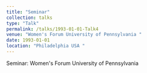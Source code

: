 ```yaml
---
title: "Seminar"
collection: talks
type: "Talk"
permalink: /talks/1993-01-01-Talk4
venue: "Women's Forum University of Pennsylvania "
date: 1993-01-01
location: "Philadelphia USA "
---
```


Seminar: Women&apos;s Forum University of Pennsylvania 

